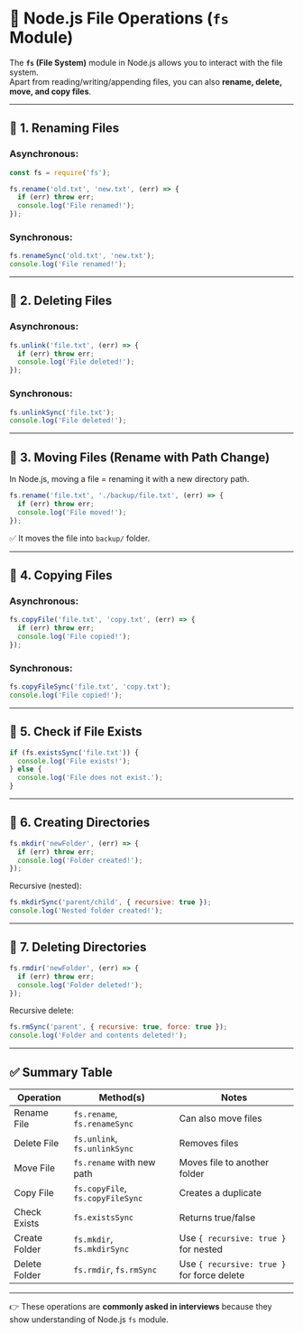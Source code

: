 # 📂 Node.js File Operations (`fs` Module)

The **`fs` (File System)** module in Node.js allows you to interact with the file system.  
Apart from reading/writing/appending files, you can also **rename, delete, move, and copy files**.  

---

## 🔹 1. Renaming Files

### Asynchronous:
```js
const fs = require('fs');

fs.rename('old.txt', 'new.txt', (err) => {
  if (err) throw err;
  console.log('File renamed!');
});
```

### Synchronous:
```js
fs.renameSync('old.txt', 'new.txt');
console.log('File renamed!');
```

---

## 🔹 2. Deleting Files

### Asynchronous:
```js
fs.unlink('file.txt', (err) => {
  if (err) throw err;
  console.log('File deleted!');
});
```

### Synchronous:
```js
fs.unlinkSync('file.txt');
console.log('File deleted!');
```

---

## 🔹 3. Moving Files (Rename with Path Change)

In Node.js, moving a file = renaming it with a new directory path.

```js
fs.rename('file.txt', './backup/file.txt', (err) => {
  if (err) throw err;
  console.log('File moved!');
});
```

✅ It moves the file into `backup/` folder.  

---

## 🔹 4. Copying Files

### Asynchronous:
```js
fs.copyFile('file.txt', 'copy.txt', (err) => {
  if (err) throw err;
  console.log('File copied!');
});
```

### Synchronous:
```js
fs.copyFileSync('file.txt', 'copy.txt');
console.log('File copied!');
```

---

## 🔹 5. Check if File Exists

```js
if (fs.existsSync('file.txt')) {
  console.log('File exists!');
} else {
  console.log('File does not exist.');
}
```

---

## 🔹 6. Creating Directories

```js
fs.mkdir('newFolder', (err) => {
  if (err) throw err;
  console.log('Folder created!');
});
```

Recursive (nested):
```js
fs.mkdirSync('parent/child', { recursive: true });
console.log('Nested folder created!');
```

---

## 🔹 7. Deleting Directories

```js
fs.rmdir('newFolder', (err) => {
  if (err) throw err;
  console.log('Folder deleted!');
});
```

Recursive delete:
```js
fs.rmSync('parent', { recursive: true, force: true });
console.log('Folder and contents deleted!');
```

---

## ✅ Summary Table

| Operation     | Method(s)                   | Notes |
|---------------|-----------------------------|-------|
| Rename File   | `fs.rename`, `fs.renameSync` | Can also move files |
| Delete File   | `fs.unlink`, `fs.unlinkSync` | Removes files |
| Move File     | `fs.rename` with new path    | Moves file to another folder |
| Copy File     | `fs.copyFile`, `fs.copyFileSync` | Creates a duplicate |
| Check Exists  | `fs.existsSync`              | Returns true/false |
| Create Folder | `fs.mkdir`, `fs.mkdirSync`   | Use `{ recursive: true }` for nested |
| Delete Folder | `fs.rmdir`, `fs.rmSync`      | Use `{ recursive: true }` for force delete |

---

👉 These operations are **commonly asked in interviews** because they show understanding of Node.js `fs` module.  
